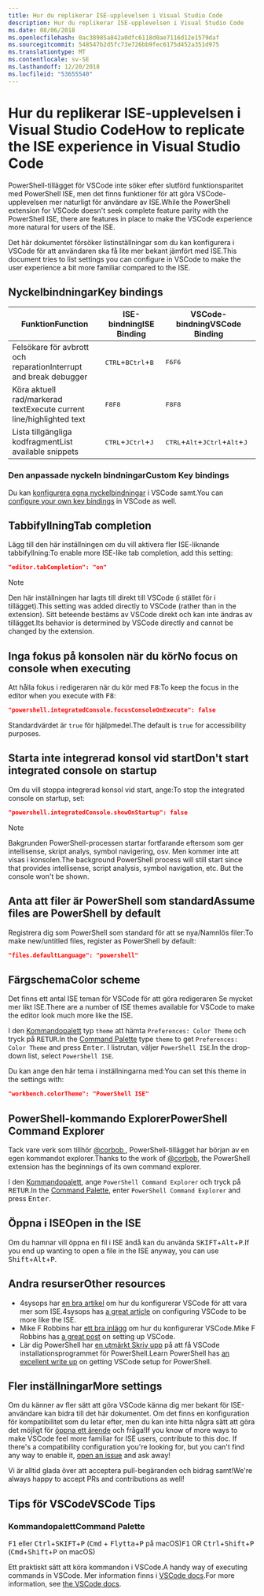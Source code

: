 ```yaml
---
title: Hur du replikerar ISE-upplevelsen i Visual Studio Code
description: Hur du replikerar ISE-upplevelsen i Visual Studio Code
ms.date: 08/06/2018
ms.openlocfilehash: 0ac38985a842a0dfc6118d0ae7116d12e1579daf
ms.sourcegitcommit: 548547b2d5fc73e726bb9fec6175d452a351d975
ms.translationtype: MT
ms.contentlocale: sv-SE
ms.lasthandoff: 12/20/2018
ms.locfileid: "53655540"
---
```

# <a name="how-to-replicate-the-ise-experience-in-visual-studio-code"></a><span data-ttu-id="6d24b-103">Hur du replikerar ISE-upplevelsen i Visual Studio Code</span><span class="sxs-lookup"><span data-stu-id="6d24b-103">How to replicate the ISE experience in Visual Studio Code</span></span>

<span data-ttu-id="6d24b-104">PowerShell-tillägget för VSCode inte söker efter slutförd funktionsparitet med PowerShell ISE, men det finns funktioner för att göra VSCode-upplevelsen mer naturligt för användare av ISE.</span><span class="sxs-lookup"><span data-stu-id="6d24b-104">While the PowerShell extension for VSCode doesn't seek complete feature parity with the PowerShell ISE, there are features in place to make the VSCode experience more natural for users of the ISE.</span></span>

<span data-ttu-id="6d24b-105">Det här dokumentet försöker listinställningar som du kan konfigurera i VSCode för att användaren ska få lite mer bekant jämfört med ISE.</span><span class="sxs-lookup"><span data-stu-id="6d24b-105">This document tries to list settings you can configure in VSCode to make the user experience a bit more familiar compared to the ISE.</span></span>

## <a name="key-bindings"></a><span data-ttu-id="6d24b-106">Nyckelbindningar</span><span class="sxs-lookup"><span data-stu-id="6d24b-106">Key bindings</span></span>

| <span data-ttu-id="6d24b-107">Funktion</span><span class="sxs-lookup"><span data-stu-id="6d24b-107">Function</span></span>                              | <span data-ttu-id="6d24b-108">ISE-bindning</span><span class="sxs-lookup"><span data-stu-id="6d24b-108">ISE Binding</span></span>                  | <span data-ttu-id="6d24b-109">VSCode-bindning</span><span class="sxs-lookup"><span data-stu-id="6d24b-109">VSCode Binding</span></span>                              |
| ----------------                      | -----------                  | --------------                              |
| <span data-ttu-id="6d24b-110">Felsökare för avbrott och reparation</span><span class="sxs-lookup"><span data-stu-id="6d24b-110">Interrupt and break debugger</span></span>          | <span data-ttu-id="6d24b-111"><kbd>CTRL</kbd>+<kbd>B</kbd></span><span class="sxs-lookup"><span data-stu-id="6d24b-111"><kbd>Ctrl</kbd>+<kbd>B</kbd></span></span> | <span data-ttu-id="6d24b-112"><kbd>F6</kbd></span><span class="sxs-lookup"><span data-stu-id="6d24b-112"><kbd>F6</kbd></span></span>                               |
| <span data-ttu-id="6d24b-113">Köra aktuell rad/markerad text</span><span class="sxs-lookup"><span data-stu-id="6d24b-113">Execute current line/highlighted text</span></span> | <span data-ttu-id="6d24b-114"><kbd>F8</kbd></span><span class="sxs-lookup"><span data-stu-id="6d24b-114"><kbd>F8</kbd></span></span>                | <span data-ttu-id="6d24b-115"><kbd>F8</kbd></span><span class="sxs-lookup"><span data-stu-id="6d24b-115"><kbd>F8</kbd></span></span>                               |
| <span data-ttu-id="6d24b-116">Lista tillgängliga kodfragment</span><span class="sxs-lookup"><span data-stu-id="6d24b-116">List available snippets</span></span>               | <span data-ttu-id="6d24b-117"><kbd>CTRL</kbd>+<kbd>J</kbd></span><span class="sxs-lookup"><span data-stu-id="6d24b-117"><kbd>Ctrl</kbd>+<kbd>J</kbd></span></span> | <span data-ttu-id="6d24b-118"><kbd>CTRL</kbd>+<kbd>Alt</kbd>+<kbd>J</kbd></span><span class="sxs-lookup"><span data-stu-id="6d24b-118"><kbd>Ctrl</kbd>+<kbd>Alt</kbd>+<kbd>J</kbd></span></span> |

### <a name="custom-key-bindings"></a><span data-ttu-id="6d24b-119">Den anpassade nyckeln bindningar</span><span class="sxs-lookup"><span data-stu-id="6d24b-119">Custom Key bindings</span></span>

<span data-ttu-id="6d24b-120">Du kan [konfigurera egna nyckelbindningar](https://code.visualstudio.com/docs/getstarted/keybindings#_custom-keybindings-for-refactorings) i VSCode samt.</span><span class="sxs-lookup"><span data-stu-id="6d24b-120">You can [configure your own key bindings](https://code.visualstudio.com/docs/getstarted/keybindings#_custom-keybindings-for-refactorings) in VSCode as well.</span></span>

## <a name="tab-completion"></a><span data-ttu-id="6d24b-121">Tabbifyllning</span><span class="sxs-lookup"><span data-stu-id="6d24b-121">Tab completion</span></span>

<span data-ttu-id="6d24b-122">Lägg till den här inställningen om du vill aktivera fler ISE-liknande tabbifyllning:</span><span class="sxs-lookup"><span data-stu-id="6d24b-122">To enable more ISE-like tab completion, add this setting:</span></span>

```json
"editor.tabCompletion": "on"
```

> [!NOTE]
> <span data-ttu-id="6d24b-123">Den här inställningen har lagts till direkt till VSCode (i stället för i tillägget).</span><span class="sxs-lookup"><span data-stu-id="6d24b-123">This setting was added directly to VSCode (rather than in the extension).</span></span> <span data-ttu-id="6d24b-124">Sitt beteende bestäms av VSCode direkt och kan inte ändras av tillägget.</span><span class="sxs-lookup"><span data-stu-id="6d24b-124">Its behavior is determined by VSCode directly and cannot be changed by the extension.</span></span>

## <a name="no-focus-on-console-when-executing"></a><span data-ttu-id="6d24b-125">Inga fokus på konsolen när du kör</span><span class="sxs-lookup"><span data-stu-id="6d24b-125">No focus on console when executing</span></span>

<span data-ttu-id="6d24b-126">Att hålla fokus i redigeraren när du kör med <kbd>F8</kbd>:</span><span class="sxs-lookup"><span data-stu-id="6d24b-126">To keep the focus in the editor when you execute with <kbd>F8</kbd>:</span></span>

```json
"powershell.integratedConsole.focusConsoleOnExecute": false
```

<span data-ttu-id="6d24b-127">Standardvärdet är `true` för hjälpmedel.</span><span class="sxs-lookup"><span data-stu-id="6d24b-127">The default is `true` for accessibility purposes.</span></span>

## <a name="dont-start-integrated-console-on-startup"></a><span data-ttu-id="6d24b-128">Starta inte integrerad konsol vid start</span><span class="sxs-lookup"><span data-stu-id="6d24b-128">Don't start integrated console on startup</span></span>

<span data-ttu-id="6d24b-129">Om du vill stoppa integrerad konsol vid start, ange:</span><span class="sxs-lookup"><span data-stu-id="6d24b-129">To stop the integrated console on startup, set:</span></span>

```json
"powershell.integratedConsole.showOnStartup": false
```

> [!NOTE]
> <span data-ttu-id="6d24b-130">Bakgrunden PowerShell-processen startar fortfarande eftersom som ger intellisense, skript analys, symbol navigering, osv. Men kommer inte att visas i konsolen.</span><span class="sxs-lookup"><span data-stu-id="6d24b-130">The background PowerShell process will still start since that provides intellisense, script analysis, symbol navigation, etc. But the console won't be shown.</span></span>

## <a name="assume-files-are-powershell-by-default"></a><span data-ttu-id="6d24b-131">Anta att filer är PowerShell som standard</span><span class="sxs-lookup"><span data-stu-id="6d24b-131">Assume files are PowerShell by default</span></span>

<span data-ttu-id="6d24b-132">Registrera dig som PowerShell som standard för att se nya/Namnlös filer:</span><span class="sxs-lookup"><span data-stu-id="6d24b-132">To make new/untitled files, register as PowerShell by default:</span></span>

```json
"files.defaultLanguage": "powershell"
```

## <a name="color-scheme"></a><span data-ttu-id="6d24b-133">Färgschema</span><span class="sxs-lookup"><span data-stu-id="6d24b-133">Color scheme</span></span>

<span data-ttu-id="6d24b-134">Det finns ett antal ISE teman för VSCode för att göra redigeraren Se mycket mer likt ISE.</span><span class="sxs-lookup"><span data-stu-id="6d24b-134">There are a number of ISE themes available for VSCode to make the editor look much more like the ISE.</span></span>

<span data-ttu-id="6d24b-135">I den [Kommandopalett] typ `theme` att hämta `Preferences: Color Theme` och tryck på <kbd>RETUR</kbd>.</span><span class="sxs-lookup"><span data-stu-id="6d24b-135">In the [Command Palette] type `theme` to get `Preferences: Color Theme` and press <kbd>Enter</kbd>.</span></span>
<span data-ttu-id="6d24b-136">I listrutan, väljer `PowerShell ISE`.</span><span class="sxs-lookup"><span data-stu-id="6d24b-136">In the drop-down list, select `PowerShell ISE`.</span></span>

<span data-ttu-id="6d24b-137">Du kan ange den här tema i inställningarna med:</span><span class="sxs-lookup"><span data-stu-id="6d24b-137">You can set this theme in the settings with:</span></span>

```json
"workbench.colorTheme": "PowerShell ISE"
```

## <a name="powershell-command-explorer"></a><span data-ttu-id="6d24b-138">PowerShell-kommando Explorer</span><span class="sxs-lookup"><span data-stu-id="6d24b-138">PowerShell Command Explorer</span></span>

<span data-ttu-id="6d24b-139">Tack vare verk som tillhör [ @corbob ](https://github.com/corbob), PowerShell-tillägget har början av en egen kommandot explorer.</span><span class="sxs-lookup"><span data-stu-id="6d24b-139">Thanks to the work of [@corbob](https://github.com/corbob), the PowerShell extension has the beginnings of its own command explorer.</span></span>

<span data-ttu-id="6d24b-140">I den [Kommandopalett], ange `PowerShell Command Explorer` och tryck på <kbd>RETUR</kbd>.</span><span class="sxs-lookup"><span data-stu-id="6d24b-140">In the [Command Palette], enter `PowerShell Command Explorer` and press <kbd>Enter</kbd>.</span></span>

## <a name="open-in-the-ise"></a><span data-ttu-id="6d24b-141">Öppna i ISE</span><span class="sxs-lookup"><span data-stu-id="6d24b-141">Open in the ISE</span></span>

<span data-ttu-id="6d24b-142">Om du hamnar vill öppna en fil i ISE ändå kan du använda <kbd>SKIFT</kbd>+<kbd>Alt</kbd>+<kbd>P</kbd>.</span><span class="sxs-lookup"><span data-stu-id="6d24b-142">If you end up wanting to open a file in the ISE anyway, you can use <kbd>Shift</kbd>+<kbd>Alt</kbd>+<kbd>P</kbd>.</span></span>

## <a name="other-resources"></a><span data-ttu-id="6d24b-143">Andra resurser</span><span class="sxs-lookup"><span data-stu-id="6d24b-143">Other resources</span></span>

- <span data-ttu-id="6d24b-144">4sysops har [en bra artikel](https://4sysops.com/archives/make-visual-studio-code-look-and-behave-like-powershell-ise/) om hur du konfigurerar VSCode för att vara mer som ISE.</span><span class="sxs-lookup"><span data-stu-id="6d24b-144">4sysops has [a great article](https://4sysops.com/archives/make-visual-studio-code-look-and-behave-like-powershell-ise/) on configuring VSCode to be more like the ISE.</span></span>
- <span data-ttu-id="6d24b-145">Mike F Robbins har [ett bra inlägg](https://mikefrobbins.com/2017/08/24/how-to-install-visual-studio-code-and-configure-it-as-a-replacement-for-the-powershell-ise/) om hur du konfigurerar VSCode.</span><span class="sxs-lookup"><span data-stu-id="6d24b-145">Mike F Robbins has [a great post](https://mikefrobbins.com/2017/08/24/how-to-install-visual-studio-code-and-configure-it-as-a-replacement-for-the-powershell-ise/) on setting up VSCode.</span></span>
- <span data-ttu-id="6d24b-146">Lär dig PowerShell har [en utmärkt Skriv upp](https://www.learnpwsh.com/setup-vs-code-for-powershell/) på att få VSCode installationsprogrammet för PowerShell.</span><span class="sxs-lookup"><span data-stu-id="6d24b-146">Learn PowerShell has [an excellent write up](https://www.learnpwsh.com/setup-vs-code-for-powershell/) on getting VSCode setup for PowerShell.</span></span>

## <a name="more-settings"></a><span data-ttu-id="6d24b-147">Fler inställningar</span><span class="sxs-lookup"><span data-stu-id="6d24b-147">More settings</span></span>

<span data-ttu-id="6d24b-148">Om du känner av fler sätt att göra VSCode känna dig mer bekant för ISE-användare kan bidra till det här dokumentet. Om det finns en konfiguration för kompatibilitet som du letar efter, men du kan inte hitta några sätt att göra det möjligt för [öppna ett ärende](https://github.com/PowerShell/vscode-powershell/issues/new/choose) och fråga!</span><span class="sxs-lookup"><span data-stu-id="6d24b-148">If you know of more ways to make VSCode feel more familiar for ISE users, contribute to this doc. If there's a compatibility configuration you're looking for, but you can't find any way to enable it, [open an issue](https://github.com/PowerShell/vscode-powershell/issues/new/choose) and ask away!</span></span>

<span data-ttu-id="6d24b-149">Vi är alltid glada över att acceptera pull-begäranden och bidrag samt!</span><span class="sxs-lookup"><span data-stu-id="6d24b-149">We're always happy to accept PRs and contributions as well!</span></span>

## <a name="vscode-tips"></a><span data-ttu-id="6d24b-150">Tips för VSCode</span><span class="sxs-lookup"><span data-stu-id="6d24b-150">VSCode Tips</span></span>

### <a name="command-palette"></a><span data-ttu-id="6d24b-151">Kommandopalett</span><span class="sxs-lookup"><span data-stu-id="6d24b-151">Command Palette</span></span>

<span data-ttu-id="6d24b-152"><kbd>F1</kbd> eller <kbd>Ctrl</kbd>+<kbd>SKIFT</kbd>+<kbd>P</kbd> (<kbd>Cmd</kbd> + <kbd> Flytta</kbd>+<kbd>P</kbd> på macOS)</span><span class="sxs-lookup"><span data-stu-id="6d24b-152"><kbd>F1</kbd> OR <kbd>Ctrl</kbd>+<kbd>Shift</kbd>+<kbd>P</kbd> (<kbd>Cmd</kbd>+<kbd>Shift</kbd>+<kbd>P</kbd> on macOS)</span></span>

<span data-ttu-id="6d24b-153">Ett praktiskt sätt att köra kommandon i VSCode.</span><span class="sxs-lookup"><span data-stu-id="6d24b-153">A handy way of executing commands in VSCode.</span></span>
<span data-ttu-id="6d24b-154">Mer information finns i [VSCode docs](https://code.visualstudio.com/docs/getstarted/userinterface#_command-palette).</span><span class="sxs-lookup"><span data-stu-id="6d24b-154">For more information, see [the VSCode docs](https://code.visualstudio.com/docs/getstarted/userinterface#_command-palette).</span></span>

[Kommandopalett]: #command-palette
[Command Palette]: #command-palette

